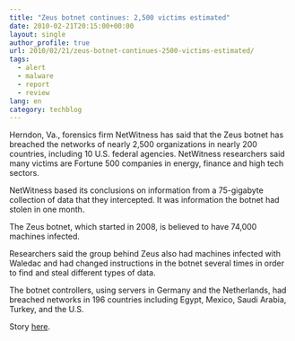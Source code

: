 ```yaml
---
title: "Zeus botnet continues: 2,500 victims estimated"
date: 2010-02-21T20:15:00+00:00
layout: single
author_profile: true
url: 2010/02/21/zeus-botnet-continues-2500-victims-estimated/
tags:
  - alert
  - malware
  - report
  - review
lang: en
category: techblog
---
```

Herndon, Va., forensics firm NetWitness has said that the Zeus botnet has breached the networks of nearly 2,500 organizations in nearly 200 countries, including 10 U.S. federal agencies. NetWitness researchers said many victims are Fortune 500 companies in energy, finance and high tech sectors.

NetWitness based its conclusions on information from a 75-gigabyte collection of data that they intercepted. It was information the botnet had stolen in one month.

The Zeus botnet, which started in 2008, is believed to have 74,000 machines infected.

Researchers said the group behind Zeus also had machines infected with Waledac and had changed instructions in the botnet several times in order to find and steal different types of data.

The botnet controllers, using servers in Germany and the Netherlands, had breached networks in 196 countries including Egypt, Mexico, Saudi Arabia, Turkey, and the U.S.

Story [here](http://www.theregister.co.uk/2010/02/18/massive_hack_attack/).